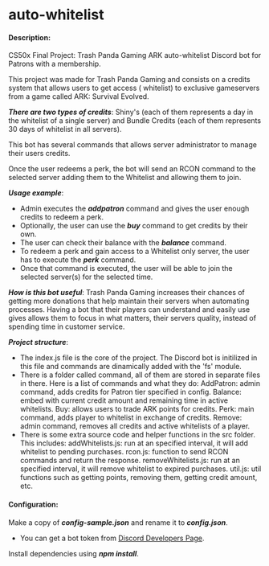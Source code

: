 # auto-whitelist

#### Description:

CS50x Final Project: Trash Panda Gaming ARK auto-whitelist Discord bot for Patrons with a membership.

This project was made for Trash Panda Gaming and consists on a credits system that allows users to get access (
whitelist) to exclusive gameservers from a game called ARK: Survival Evolved.

***There are two types of credits***: Shiny's (each of them represents a day in the whitelist of a single server) and
Bundle Credits (each of them represents 30 days of whitelist in all servers).

This bot has several commands that allows server administrator to manage their users credits.

Once the user redeems a perk, the bot will send an RCON command to the selected server adding them to the Whitelist and
allowing them to join.

***Usage example***:

- Admin executes the ***addpatron*** command and gives the user enough credits to redeem a perk.
- Optionally, the user can use the ***buy*** command to get credits by their own.
- The user can check their balance with the ***balance*** command.
- To redeem a perk and gain access to a Whitelist only server, the user has to execute the ***perk*** command.
- Once that command is executed, the user will be able to join the selected server(s) for the selected time.

***How is this bot useful***:
Trash Panda Gaming increases their chances of getting more donations that help maintain their servers when automating
processes. Having a bot that their players can understand and easily use gives allows them to focus in what matters,
their servers quality, instead of spending time in customer service.

***Project structure***:

- The index.js file is the core of the project. The Discord bot is initilized in this file and commands are dinamically
  added with the 'fs' module.
- There is a folder called command, all of them are stored in separate files in there. Here is a list of commands and
  what they do:
  AddPatron: admin command, adds credits for Patron tier specified in config. Balance: embed with current credit amount
  and remaining time in active whitelists. Buy: allows users to trade ARK points for credits. Perk: main command, adds
  player to whitelist in exchange of credits. Remove: admin command, removes all credits and active whitelists of a
  player.
- There is some extra source code and helper functions in the src folder. This includes:
  addWhitelists.js: run at an specified interval, it will add whitelist to pending purchases. rcon.js: function to send
  RCON commands and return the response. removeWhitelists.js: run at an specified interval, it will remove whitelist to
  expired purchases. util.js: util functions such as getting points, removing them, getting credit amount, etc.

#### Configuration:

Make a copy of ***config-sample.json*** and rename it to ***config.json***.

- You can get a bot token from [Discord Developers Page](https://discord.com/developers/applications).

Install dependencies using ***npm install***.

